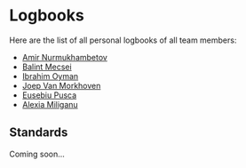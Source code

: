 # Logbooks

Here are the list of all personal logbooks of all team members:

- [Amir Nurmukhambetov](./amir-nurmukhambetov.md)
- [Balint Mecsei](./balint-mecsei.md)
- [Ibrahim Oyman](./ibrahim-oyman.md)
- [Joep Van Morkhoven](./joep-van-morkhoven.md)
- [Eusebiu Pusca](./eusebiu-pusca.md)
- [Alexia Miliganu](./alexia-miliganu.md)

## Standards

Coming soon...
